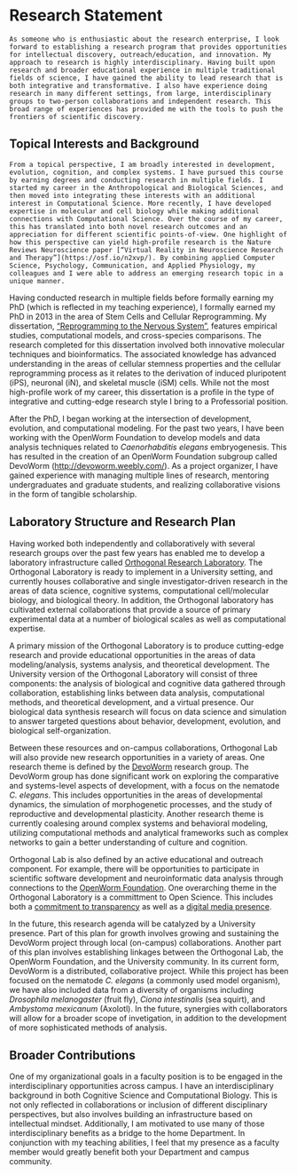 # Research Statement

	As someone who is enthusiastic about the research enterprise, I look forward to establishing a research program that provides opportunities for intellectual discovery, outreach/education, and innovation. My approach to research is highly interdisciplinary. Having built upon research and broader educational experience in multiple traditional fields of science, I have gained the ability to lead research that is both integrative and transformative. I also have experience doing research in many different settings, from large, interdisciplinary groups to two-person collaborations and independent research. This broad range of experiences has provided me with the tools to push the frontiers of scientific discovery.

## Topical Interests and Background<br>
	From a topical perspective, I am broadly interested in development, evolution, cognition, and complex systems. I have pursued this course by earning degrees and conducting research in multiple fields. I started my career in the Anthropological and Biological Sciences, and then moved into integrating these interests with an additional interest in Computational Science. More recently, I have developed expertise in molecular and cell biology while making additional connections with Computational Science. Over the course of my career, this has translated into both novel research outcomes and an appreciation for different scientific points-of-view. One highlight of how this perspective can yield high-profile research is the Nature Reviews Neuroscience paper [“Virtual Reality in Neuroscience Research and Therapy”](https://osf.io/n2xvp/). By combining applied Computer Science, Psychology, Communication, and Applied Physiology, my colleagues and I were able to address an emerging research topic in a unique manner.

Having conducted research in multiple fields before formally earning my PhD (which is reflected in my teaching experience), I formally earned my PhD in 2013 in the area of Stem Cells and Cellular Reprogramming. My dissertation, [“Reprogramming to the Nervous System”](https://osf.io/v7dnk), features empirical studies, computational models, and cross-species comparisons. The research completed for this dissertation involved both innovative molecular techniques and bioinformatics. The associated knowledge has advanced understanding in the areas of cellular stemness properties and the cellular reprogramming process as it relates to the derivation of induced pluripotent (iPS), neuronal (iN), and skeletal muscle (iSM) cells. While not the most high-profile work of my career, this dissertation is a profile in the type of integrative and cutting-edge research style I bring to a Professorial position.

After the PhD, I began working at the intersection of development, evolution, and computational modeling. For the past two years, I have been working with the OpenWorm Foundation to develop models and data analysis techniques related to _Caenorhabditis elegans_ embryogenesis. This has resulted in the creation of an OpenWorm Foundation subgroup called DevoWorm (http://devoworm.weebly.com/). As a project organizer, I have gained experience with managing multiple lines of research, mentoring undergraduates and graduate students, and realizing collaborative visions in the form of tangible scholarship.

## Laboratory Structure and Research Plan<br>
Having worked both independently and collaboratively with several research groups over the past few years has enabled me to develop a laboratory infrastructure called [Orthogonal Research Laboratory](https://orthogonal-research.weebly.com/). The Orthogonal Laboratory is ready to implement in a University setting, and currently houses collaborative and single investigator-driven research in the areas of data science, cognitive systems, computational cell/molecular biology, and biological theory. In addition, the Orthogonal laboratory has cultivated external collaborations that provide a source of primary experimental data at a number of biological scales as well as computational expertise. 

A primary mission of the Orthogonal Laboratory is to produce cutting-edge research and provide educational opportunities in the areas of data modeling/analysis, systems analysis, and theoretical development. The University version of the Orthogonal Laboratory will consist of three components: the analysis of biological and cognitive data gathered through collaboration, establishing links between data analysis, computational methods, and theoretical development, and a virtual presence. Our biological data synthesis research will focus on data science and simulation to answer targeted questions about behavior, development, evolution, and biological self-organization. 

Between these resources and on-campus collaborations, Orthogonal Lab will also provide new research opportunities in a variety of areas. One research theme is defined by the [DevoWorm](https://devoworm.weebly.com/) research group. The DevoWorm group has done significant work on exploring the comparative and systems-level aspects of development, with a focus on the nematode _C. elegans_. This includes opportunities in the areas of developmental dynamics, the simulation of morphogenetic processes, and the study of reproductive and developmental plasticity. Another research theme is currently coalesing around complex systems and behavioral modeling, utilizing computational methods and analytical frameworks such as complex networks to gain a better understanding of culture and cognition. 

Orthogonal Lab is also defined by an active educational and outreach component. For example, there will be opportunities to participate in scientific software development and neuroinformatic data analysis through connections to the [OpenWorm Foundation](http://www.openworm.org/). One overarching theme in the Orthogonal Laboratory is a committment to Open Science. This includes both a [commitment to transparency](https://orthogonal-research.weebly.com/sci-infrastructure.html) as well as a [digital media presence](https://orthogonal-research.weebly.com/media.html). 

In the future, this research agenda will be catalyzed by a University presence. Part of this plan for growth involves growing and sustaining the DevoWorm project through local (on-campus) collaborations. Another part of this plan involves establishing linkages between the Orthogonal Lab, the OpenWorm Foundation, and the University community. In its current form, DevoWorm is a distributed, collaborative project. While this project has been focused on the nematode _C. elegans_ (a commonly used model organism), we have also included data from a diversity of organisms including _Drosophila melanogaster_ (fruit fly), _Ciona intestinalis_ (sea squirt), and _Ambystoma mexicanum_ (Axolotl). In the future, synergies with collaborators will allow for a broader scope of invetigation, in addition to the development of more sophisticated methods of analysis.

## Broader Contributions<br>
One of my organizational goals in a faculty position is to be engaged in the interdisciplinary opportunities across campus. I have an interdisciplinary background in both Cognitive Science and Computational Biology. This is not only reflected in collaborations or inclusion of different disciplinary perspectives, but also involves building an infrastructure based on intellectual mindset. Additionally, I am motivated to use many of those interdisciplinary benefits as a bridge to the home Department. In conjunction with my teaching abilities, I feel that my presence as a faculty member would greatly benefit both your Department and campus community.
